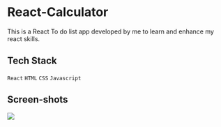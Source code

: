 # React-Calculator

This is a React To do list app developed by me to learn and enhance my react skills.


 ## Tech Stack

  `React` `HTML` `CSS` `Javascript`


  ## Screen-shots
  ![](screeshot/calculator.png)
